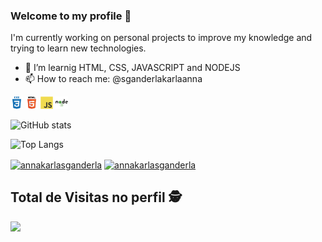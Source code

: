 ### Welcome to my profile 👋

I'm currently working on personal projects to improve my knowledge and trying to learn new technologies.

- 🌱 I’m learnig HTML, CSS, JAVASCRIPT and NODEJS
- 📫 How to reach me: @sganderlakarlaanna

<p align="left">
<img src="https://raw.githubusercontent.com/devicons/devicon/master/icons/css3/css3-plain-wordmark.svg" alt="css3"  width="20" height="20"/>
<img src="https://raw.githubusercontent.com/devicons/devicon/master/icons/html5/html5-original-wordmark.svg" alt="html5"  width="20" height="20"/>
<img src="https://raw.githubusercontent.com/devicons/devicon/master/icons/javascript/javascript-original.svg" alt="javascript" width="20" height="20"/>
<img src="https://raw.githubusercontent.com/devicons/devicon/master/icons/nodejs/nodejs-original-wordmark.svg" alt="nodejs" width="20" height="20"/>
</p>

![GitHub stats](https://github-readme-stats.vercel.app/api?username=annakarlasganderla&show_icons=true&theme=tokyonight&hide=stars)

![Top Langs](https://github-readme-stats.vercel.app/api/top-langs/?username=annakarlasganderla&theme=tokyonight&langs_count=6)



<p align="left">
<a href="https://linkedin.com/in/annakarlasganderla" target="blank"><img align="center" src="https://cdn.jsdelivr.net/npm/simple-icons@3.0.1/icons/linkedin.svg" alt="annakarlasganderla" height="20" width="20" /></a>
<a href="https://instagram.com/annasganderla" target="blank"><img align="center" src="https://cdn.jsdelivr.net/npm/simple-icons@3.0.1/icons/instagram.svg" alt="annakarlasganderla" height="20" width="20" /></a>
</p>

## Total de Visitas no perfil :detective: <br>
 <p align="left"> 
   <img alingn="leftr" src="https://profile-counter.glitch.me/annakarlasganderla/count.svg" />
 </p>




